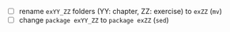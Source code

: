 - [ ] rename `exYY_ZZ` folders (YY: chapter, ZZ: exercise) to `exZZ` (`mv`)
- [ ] change `package exYY_ZZ` to `package exZZ` (`sed`)
